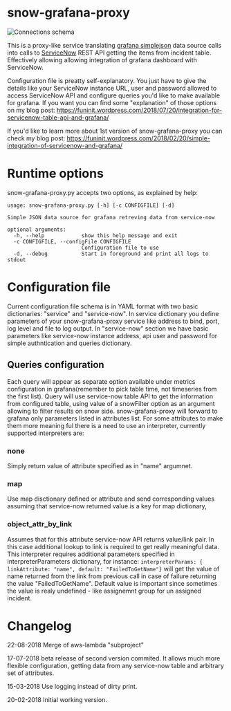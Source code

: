# snow-grafana-proxy

![Connections schema](https://raw.githubusercontent.com/cinek810/snow-grafana-proxy/master/docs/grafana-snow-proxy.svg?sanitize=true)

This is a proxy-like service translating [grafana simplejson](https://github.com/grafana/simple-json-datasource)  data source calls into calls to [ServiceNow](https://www.servicenow.com/) REST API getting the items from incident table. Effectively allowing allowing integration of grafana dashboard with ServiceNow.  

Configuration file is preatty self-explanatory. You just have to give the details like your ServiceNow instance URL, user and password allowed to access ServiceNow API and configure queries you'd like to make available for grafana. If you want you can find some "explanation" of those options on my blog post: https://funinit.wordpress.com/2018/07/20/integration-for-servicenow-table-api-and-grafana/

If you'd like to learn more about 1st version of snow-grafana-proxy you can check my blog post: https://funinit.wordpress.com/2018/02/20/simple-integration-of-servicenow-and-grafana/

# Runtime options
snow-grafana-proxy.py accepts two options, as explained by help:

```# ./snow-grafana-proxy.py --help
usage: snow-grafana-proxy.py [-h] [-c CONFIGFILE] [-d]

Simple JSON data source for grafana retreving data from service-now

optional arguments:
  -h, --help            show this help message and exit
  -c CONFIGFILE, --configFile CONFIGFILE
                        Configuration file to use
  -d, --debug           Start in foreground and print all logs to stdout
```

# Configuration file
Current configuration file schema is in YAML format with two basic dictionaries: "service" and "service-now". In service dictionary you define parameters of your snow-grafana-proxy service like address to bind, port, log level and file to log output. In "service-now" section we have basic parameters like service-now instance address, api user and password for simple authntication and queries dictionary. 

## Queries configuration
Each query will appear as separate option available under metrics configuration in grafana(remember to pick table time, not timeseries from the first list). Query will use service-now table API to get the information from configured table, using value of a snowFilter option as an argument allowing to filter results on snow side. snow-grafana-proxy will forward to grafana only parameters listed in attributes list. For some attributes to make them more meaning ful there is a need to use an interpreter, currently supported interpreters are:

### none
Simply return value of attribute specified as in "name" argumnet.

### map
Use map disctionary defined or attribute and send corresponding values assuming that service-now returned value is a key for map dictionary, 

### object_attr_by_link
Assumes that for this attribute service-now API returns value/link pair. In this case additional lookup to link is required to get really meaningful data. This interpreter requires additional parameters specified in interpreterParameters dictionary, for instance:  ```interpreterParams: { linkAttribute: "name", default: "FailedToGetName"}``` will get the value of name returned from the link from previous call in case of failure returning the value "FailedToGetName". Default value is important since sometimes the value is realy undefined - like assignemnt group for un assigned incident.

# Changelog
22-08-2018
Merge of aws-lambda "subproject"

17-07-2018
beta release of second version commited. It allows much more flexible configuration, getting data from any service-now table and arbitrary set of attributes.

15-03-2018
Use logging instead of dirty print.

20-02-2018
Initial working version. 
